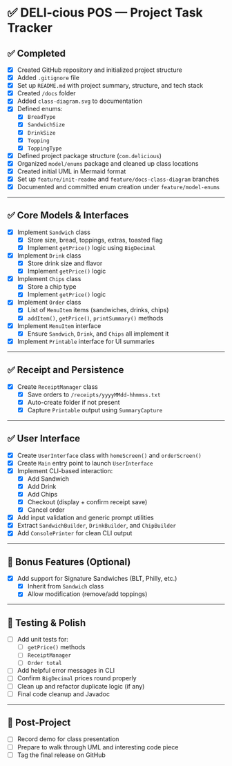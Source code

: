 # ✅ DELI-cious POS — Project Task Tracker

## ✅ Completed

- [x] Created GitHub repository and initialized project structure
- [x] Added `.gitignore` file
- [x] Set up `README.md` with project summary, structure, and tech stack
- [x] Created `/docs` folder
- [x] Added `class-diagram.svg` to documentation
- [x] Defined enums:
  - [x] `BreadType`
  - [x] `SandwichSize`
  - [x] `DrinkSize`
  - [x] `Topping`
  - [x] `ToppingType`
- [x] Defined project package structure (`com.delicious`)
- [x] Organized `model/enums` package and cleaned up class locations
- [x] Created initial UML in Mermaid format
- [x] Set up `feature/init-readme` and `feature/docs-class-diagram` branches
- [x] Documented and committed enum creation under `feature/model-enums`

---

## ✅ Core Models & Interfaces

- [x] Implement `Sandwich` class
  - [x] Store size, bread, toppings, extras, toasted flag
  - [x] Implement `getPrice()` logic using `BigDecimal`
- [x] Implement `Drink` class
  - [x] Store drink size and flavor
  - [x] Implement `getPrice()` logic
- [x] Implement `Chips` class
  - [x] Store a chip type
  - [x] Implement `getPrice()` logic
- [x] Implement `Order` class
  - [x] List of `MenuItem` items (sandwiches, drinks, chips)
  - [x] `addItem()`, `getPrice()`, `printSummary()` methods
- [x] Implement `MenuItem` interface
  - [x] Ensure `Sandwich`, `Drink`, and `Chips` all implement it
- [x] Implement `Printable` interface for UI summaries

---

## ✅ Receipt and Persistence

- [x] Create `ReceiptManager` class
  - [x] Save orders to `/receipts/yyyyMMdd-hhmmss.txt`
  - [x] Auto-create folder if not present
  - [x] Capture `Printable` output using `SummaryCapture`

---

## ✅ User Interface

- [x] Create `UserInterface` class with `homeScreen()` and `orderScreen()`
- [x] Create `Main` entry point to launch `UserInterface`
- [x] Implement CLI-based interaction:
  - [x] Add Sandwich
  - [x] Add Drink
  - [x] Add Chips
  - [x] Checkout (display + confirm receipt save)
  - [x] Cancel order
- [x] Add input validation and generic prompt utilities
- [x] Extract `SandwichBuilder`, `DrinkBuilder`, and `ChipBuilder`
- [x] Add `ConsolePrinter` for clean CLI output

---

## 🚧 Bonus Features (Optional)

- [x] Add support for Signature Sandwiches (BLT, Philly, etc.)
  - [x] Inherit from `Sandwich` class
  - [x] Allow modification (remove/add toppings)

---

## 🚧 Testing & Polish

- [ ] Add unit tests for:
  - [ ] `getPrice()` methods
  - [ ] `ReceiptManager`
  - [ ] `Order total`
- [ ] Add helpful error messages in CLI
- [ ] Confirm `BigDecimal` prices round properly
- [ ] Clean up and refactor duplicate logic (if any)
- [ ] Final code cleanup and Javadoc

---

## 🧹 Post-Project

- [ ] Record demo for class presentation
- [ ] Prepare to walk through UML and interesting code piece
- [ ] Tag the final release on GitHub  
